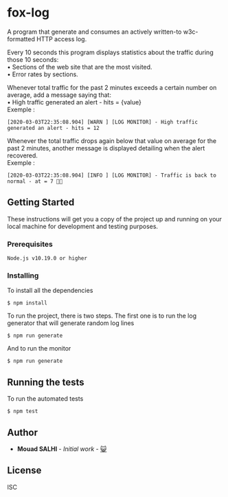 # fox-log

A program that generate and consumes an actively written-to w3c-formatted HTTP access log.

Every 10 seconds this program displays statistics about the traffic during those 10 seconds:<br/>
• Sections of the web site that are the most visited.<br/>
• Error rates by sections.

Whenever total traffic for the past 2 minutes exceeds a certain number on average, add a message saying that:<br/>
• High traffic generated an alert - hits = {value}<br/>
Exemple : <br/>
```
[2020-03-03T22:35:08.904] [WARN ] [LOG MONITOR] - High traffic generated an alert - hits = 12
```

Whenever the total traffic drops again below that value on average for the past 2 minutes, another message is displayed detailing when the alert recovered.<br/>
Exemple : <br/>
```
[2020-03-03T22:35:08.904] [INFO ] [LOG MONITOR] - Traffic is back to normal - at = 7 🥳😺
```

## Getting Started

These instructions will get you a copy of the project up and running on your local machine for development and testing purposes.

### Prerequisites

```
Node.js v10.19.0 or higher
```

### Installing

To install all the dependencies

```
$ npm install
```

To run the project, there is two steps.
The first one is to run the log generator that will generate random log lines

```
$ npm run generate
```

And to run the monitor

```
$ npm run generate
```

## Running the tests

To run the automated tests

```
$ npm test
```


## Author

* **Mouad SALHI** - *Initial work* - [😺](https://github.com/morfems)

## License

ISC

